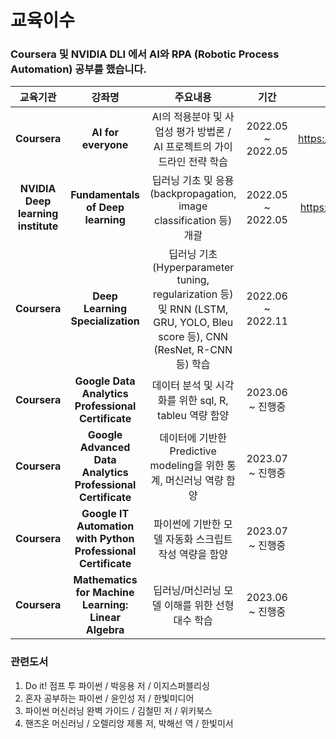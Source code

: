 # 교육이수

### **Coursera** 및 **NVIDIA DLI** 에서 AI와 RPA (Robotic Process Automation) 공부를 했습니다.

| 교육기관    | 강좌명          | 주요내용          |기간                            | 수료증   |
 :-----------: | :---------------: |:----------------:|:------------------------------:| :----------:|
|    **Coursera**  | **AI for everyone** | AI의 적용분야 및 사업성 평가 방법론 / AI 프로젝트의 가이드라인 전략 학습 | 2022.05 ~ 2022.05 | https://www.coursera.org/account/accomplishments/certificate/HKVAWDUMET2S |
|    **NVIDIA Deep learning institute**    | **Fundamentals of Deep learning** | 딥러닝 기초 및 응용 (backpropagation, image classification 등) 개괄 | 2022.05 ~ 2022.05 | https://courses.nvidia.com/certificates/1bcdc277b14c48bebec4ad0ebe8bbdad/ |
|   **Coursera**    | **Deep Learning Specialization** | 딥러닝 기초 (Hyperparameter tuning, regularization 등) 및 RNN (LSTM, GRU, YOLO, Bleu score 등), CNN (ResNet, R-CNN 등) 학습 | 2022.06 ~ 2022.11 | https://coursera.org/share/aeec8bb5be59489c3fdadb17534e4241 |
|   **Coursera**    | **Google Data Analytics Professional Certificate**  | 데이터 분석 및 시각화를 위한 sql, R, tableu 역량 함양 | 2023.06 ~ 진행중 | N/A |
|   **Coursera**    | **Google Advanced Data Analytics Professional Certificate**  | 데이터에 기반한 Predictive modeling을 위한 통계, 머신러닝 역량 함양 | 2023.07 ~ 진행중 | N/A |
|   **Coursera**    | **Google IT Automation with Python Professional Certificate**  | 파이썬에 기반한 모델 자동화 스크립트 작성 역량을 함양 | 2023.07 ~ 진행중 | N/A |
|   **Coursera**    | **Mathematics for Machine Learning: Linear Algebra**  | 딥러닝/머신러닝 모델 이해를 위한 선형대수 학습 | 2023.06 ~ 진행중 | N/A |

### 관련도서
1. Do it! 점프 투 파이썬 / 박응용 저 / 이지스퍼블리싱
2. 혼자 공부하는 파이썬 / 윤인성 저 / 한빛미디어
3. 파이썬 머신러닝 완벽 가이드 / 김철민 저 / 위키북스
4. 핸즈온 머신러닝 / 오렐리앙 제롱 저, 박해선 역 / 한빛미서
